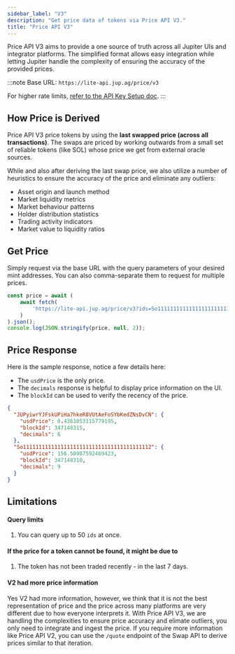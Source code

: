 ```yaml
---
sidebar_label: "V3"
description: "Get price data of tokens via Price API V3."
title: "Price API V3"
---
```


<head>
    <title>Price API V3</title>
    <meta name="twitter:card" content="summary" />
</head>

Price API V3 aims to provide a one source of truth across all Jupiter UIs and integrator platforms. The simplified format allows easy integration while letting Jupiter handle the complexity of ensuring the accuracy of the provided prices.

:::note
Base URL: `https://lite-api.jup.ag/price/v3`

For higher rate limits, [refer to the API Key Setup doc](/docs/api-setup).
:::

## How Price is Derived

Price API V3 price tokens by using the **last swapped price (across all transactions)**. The swaps are priced by working outwards from a small set of reliable tokens (like SOL) whose price we get from external oracle sources.

While and also after deriving the last swap price, we also utilize a number of heuristics to ensure the accuracy of the price and eliminate any outliers:
- Asset origin and launch method
- Market liquidity metrics
- Market behaviour patterns
- Holder distribution statistics
- Trading activity indicators
- Market value to liquidity ratios

## Get Price

Simply request via the base URL with the query parameters of your desired mint addresses. You can also comma-separate them to request for multiple prices.

```jsx
const price = await (
    await fetch(
        'https://lite-api.jup.ag/price/v3?ids=So11111111111111111111111111111111111111112,JUPyiwrYJFskUPiHa7hkeR8VUtAeFoSYbKedZNsDvCN'
    )
).json();
console.log(JSON.stringify(price, null, 2));
```

## Price Response

Here is the sample response, notice a few details here:
- The `usdPrice` is the only price.
- The `decimals` response is helpful to display price information on the UI.
- The `blockId` can be used to verify the recency of the price.

```json
{
  "JUPyiwrYJFskUPiHa7hkeR8VUtAeFoSYbKedZNsDvCN": {
    "usdPrice": 0.4361053115779195,
    "blockId": 347148315,
    "decimals": 6
  },
  "So11111111111111111111111111111111111111112": {
    "usdPrice": 156.50987592469423,
    "blockId": 347148310,
    "decimals": 9
  }
}
```

## Limitations

#### Query limits
1. You can query up to 50 `ids` at once.

#### If the price for a token cannot be found, it might be due to
1. The token has not been traded recently - in the last 7 days.

#### V2 had more price information
Yes V2 had more information, however, we think that it is not the best representation of price and the price across many platforms are very different due to how everyone interprets it. With Price API V3, we are handling the complexities to ensure price accuracy and elimate outliers, you only need to integrate and ingest the price. If you require more information like Price API V2, you can use the `/quote` endpoint of the Swap API to derive prices similar to that iteration.
